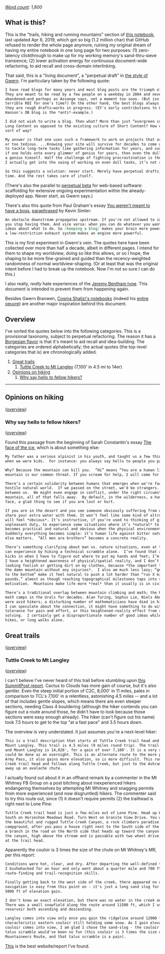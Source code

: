 *[Word count](https://wordcounter.net/): 1,800*

## What is this?

This is the "trails, hiking and running mountains" section of [this notebook](https://github.com/monastri/monastri.github.io/blob/master/quotes.md), last updated Apr 6, 2019, which got so big (1.2 million char) that GitHub refused to render the whole page anymore, ruining my original dream of having my entire notebook in one long page for two purposes: (1) zero-latency clickthrough to make up for my working memory's sand-thru-sieve transience; (2) lower activation energy for continuous document-wide refactoring, to aid recall and cross-domain interlinking.

That said, this is a "living document", a "perpetual draft" in [the style of Gwern](https://www.gwern.net/About#long-content). I'm particulary taken by the following quote: 

```markdown
I have read blogs for many years and most blog posts are the triumph of the hare over the tortoise.
They are meant to be read by a few people on a weekday in 2004 and never again, and are quickly
abandoned—and perhaps as Assange says, not a moment too soon. (But isn’t that sad? Isn’t it a 
terrible ROI for one’s time?) On the other hand, the best blogs always seem to be building something:
they are rough drafts—works in progress. (EY's early contributions to LW is an example; Robin 
Hanson's OB blog is the *anti*-example.) 

I did not wish to write a blog. Then what? More than just “evergreen content”, what would constitute 
Long Content as opposed to the existing culture of Short Content? How does one live in a Long Now 
sort of way?

My answer is that one uses such a framework to work on projects that are too big to work on normally
or too tedious. ...Knowing your site will survive for decades to come gives you the mental wherewithal
to tackle long-term tasks like gathering information for years, and such persistence can be useful --
if one holds onto every glimmer of genius for years, then even the dullest person may look a bit like
a genius himself. Half the challenge of fighting procrastination is the pain of starting—I find when 
I actually get into the swing of working on even dull tasks, it’s not so bad. 

So this suggests a solution: never start. Merely have perpetual drafts, which one tweaks from time to
time. And the rest takes care of itself.
```

(There's also the parallel to [perpetual beta](https://breakingsmart.com/en/season-1/running-code-and-perpetual-beta/) for web-based software: scaffolding for extensive ongoing experimentation within the already-deployed app. Never start, as Gwern says.)

There's also this quote from Paul Graham's essay [You weren't meant to have a boss](http://www.paulgraham.com/boss.html), [paraphrased](https://meltingasphalt.com/about/) by Kevin Simler:

```markdown
An obstacle downstream propagates upstream. If you're not allowed to implement new ideas, 
you stop having them. And vice versa: when you can do whatever you want, you have more 
ideas about what to do. So [keeping a blog] makes your brain more powerful in the same way
a low-restriction exhaust system makes an engine more powerful.
```

This is my first experiment in Gwern's vein. The quotes here have been collected over more than half a decade, albeit in different pages. I intend for them to shape my worldview; doing so like this allows, or so I hope, the shaping to be more fine-grained and guided than the recency-weighted randomness of normal worldview-shaping. (Or at least that was the original intent before I had to break up the notebook. Now I'm not so sure I can do this.)

I also really, *really* hate experiences of the [Jeremy Bentham type](https://github.com/monastri/monastri.github.io/blob/master/notes-amazing-people.md#Jeremy-bentham). This document is intended to prevent them from happening again.

Besides Gwern Branwen, [Cosma Shalizi's notebooks](http://bactra.org/notebooks/) (indeed his [entire oeuvre](http://bactra.org/)) are another major inspiration behind this document. 

<a name="#overview"></a>

## Overview

I've sorted the quotes below into the following categories. This is a provisional taxonomy, subject to perpetual refactoring. The reason it has a [Borgesian flavor](https://github.com/monastri/monastri.github.io/blob/master/poetry.md#the-celestial-emporium-of-benevolent-knowledge) is that it's meant to aid recall and idea-building. The categories are ordered alphabetically; the actual quotes (the top-level categories that is) are chronologically added.

1. [Great trails](#great-trails)         
	1. [Tuttle Creek to Mt Langley](#tuttle-creek-to-mt-langley) (7,100' in 4.5 mi to 14er)
2. [Opinions on hiking](#opinions-on-hiking)
	1. [Why say hello to fellow hikers?](#why-say-hello-to-fellow-hikers)
	
----------------------------------------

<a name="#opinions-on-hiking"></a>
## Opinions on hiking
([overview](#overview))

<a name="#why-say-hello-to-fellow-hikers"></a>
### Why say hello to fellow hikers?
([overview](#overview))

Found this passage from the beginning of Sarah Constantin's essay [The face of the ice](https://srconstantin.wordpress.com/2017/05/30/the-face-of-the-ice/), which is about something else:

```markdown
My father was a serious alpinist in his youth, and taught us a few things about mountains
when we were kids.  For instance: you always say hello to people you pass on the mountain.

Why? Because the mountain can kill you.  “Hi” means “You are a human like me, and this 
mountain is our common threat. If you scream for help, I will come for you.”

There’s a certain solidarity between humans that emerges when we’re faced with a potentially
hostile natural world.  If we passed on the street, we’d be strangers. There’d be no bond
between us.  We might even engage in conflict, under the right circumstances. But on the 
mountain, all of that falls away.  By default, in the wilderness, a human face is a friendly 
face, a glad thing to see if you are lost or hurt.

If you are in the desert and you see someone obviously suffering from dehydration, you’ll
share your extra water with them. It won’t feel like some kind of altruism or charity, it
will feel *obvious*. It’s instructive, if you’re used to thinking of giving as an 
unpleasant duty, to experience some situations where it’s *natural* to be kind.  Kindness 
becomes practical and natural and obvious when the physical environment is hostile.  
Suddenly everything becomes simple: it’s human life against bitter nature, and nothing
else matters.  “All men are brothers” becomes a concrete reality.

There’s something clarifying about man vs. nature situations, even at the minimal level you
can experience by hiking a technical scramble alone.  I’ve found that a certain alertness
kicks in when I have to figure out where to put my hands and feet; I’m scared of falling, 
I have a heightened awareness of physical/spatial reality, and I don’t care at *all* about
looking foolish or getting dirt on my clothes, because *the important thing is to get off 
the damn mountain without any injuries*.  I also am much less lazy; “get to the top” or “get
to the bottom” make it feel natural to push a lot harder than “run X miles” or “lift X 
pounds,” almost as though reaching topographical milestones taps into some primal source of
motivation.  Mountains make life more *real* than it usually is in civilized life.

There’s a traditional overlap between mountain climbing and math; the Russians had their 
math camps in the Urals for decades. Alan Turing, Sophus Lie, Niels Abel , and many others
were avid hikers; a disturbing number of mathematicians have died in hiking accidents.  If
I can speculate about the connection, it might have something to do with love of solitude,
tolerance for pain and effort, or this heightened-reality effect from spatial problem-
solving.  I certainly get a disproportionate number of good ideas while on runs, bike rides,
hikes, or long walks alone.
```

<a name="#Great-trails"></a>
## Great trails
([overview](#overview))

<a name="#tuttle-creek-to-mt-langley"></a>
### Tuttle Creek to Mt Langley
([overview](#overview))

I can't believe I've never heard of this trail before stumbling upon [this SummitPost report](https://www.summitpost.org/tuttle-creek-to-mount-langley/314792). Cactus to Clouds has more gain of course, but it's also gentler. Even the steep initial portion of C2C, 8,000' in 11 miles, pales in comparison to TCL's 7,100' in a relentless, astonishing 4.5 miles -- and a lot of that includes gentle slopes, which means there are even steeper sections, needing Class 4 bouldering (although the hiker contends you can figure out a route around those, he didn't have to look because those sections were easy enough already). The hiker (can't figure out his name) took 7.5 hours to get to the top "at a fast pace" and 3.5 hours down. 

The overview is very understated. It just assumes you're a next-level hiker:

```markdown
This is a trail description that starts at Tuttle Creek trail head and goes to the peak of
Mount Langley. This trail is 4.5 miles (9 miles round trip). The trail head is at about 6,900'
and Mount Langley is 14,026', for a gain of over 7,100'. It is a very strenuous day hike or 
could be done as an overnight. This is an alternate route to the more popular route over New
Army Pass, it also gains more elevation, so is more difficult. This route starts at the Tuttle
Creek trail head and follows along Tuttle Creek, but just to the Ashram, after that it vears
away up an avalache chute.
```

I actually found out about it in an offhand remark by a commenter in the Mt Whitney FB Group on a post bitching about inexperienced hikers endangering themselves by attempting Mt Whitney and snagging permits from more experienced (and now disgruntled) hikers. The commenter said to try this route out, since (1) it doesn't require permits (2) the trailhead is right next to Lone Pine:

```markdown
Tuttle Creek trail head is just a few miles out of Lone Pine. Head up Whitney Portal and turn
South on Horseshoe Meadows Road. Turn West on Granite View Drive. You will now be looking up 
the beautiful and rugged Tuttle Creek Canyon, a rock climbers paradise. Pass south of the 
campground, after you pass a house right next to the South side of the road, start watching for 
a branch in the road on the North side that heads up toward the canyon. The road skirts along 
the canyon, high above the stream and is passable with two wheel drive. There is a turn around 
at the trail head. 
```

Apparently the couloir is 3 times the size of the chute on Mt Whitney's MR, per this report:

```markdown
Conditions were hot, clear, and dry. After departing the well-defined trail to the Ashram, 
I bushwhacked for an hour and only went about a quarter mile and 700 ft gain due to my poor
route-finding and trail-recognition skills. 

Finally getting back to the west side of the creek, there appeared no defined trail, however
navigation is easy from this point on - it's just a long sand slog for the next few miles and
5000 ft of elevation gain. 

I don't know an exact elevation, but there was no water in the creek once above 9000-10000 ft.
There was a small snowfield along the route around 11500 ft, which I used to refill my
reservoir both ascending and descending. 

Langley comes into view only once you gain the ridgeline around 12000 ft., the top of its 
characteristic eastern couloir still holding some snow. As I gain elevation and more of the
couloir comes into view, I am glad I chose the sand-slog - the couloir is mostly bare and the
talus scramble would've been no fun (this couloir is 3 times the size of the chute on Whitney's
Mountaineers Route, and that talus scramble is a pain).
```

[This](http://peaksforfreaks.blogspot.com/2013/05/tuttle-peak-mt-langley-via-northeast.html) is the best website/report I've found.

